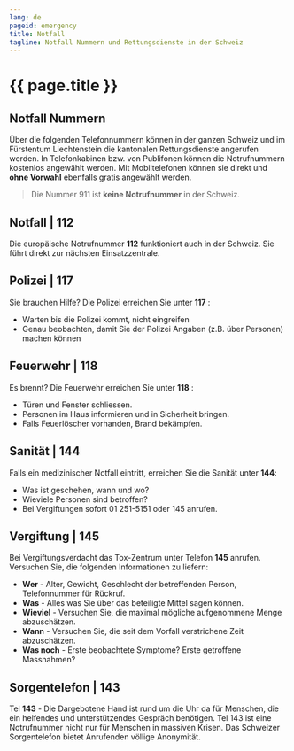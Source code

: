 ```yaml
---
lang: de
pageid: emergency
title: Notfall
tagline: Notfall Nummern und Rettungsdienste in der Schweiz
---
```

# {{ page.title }}

## Notfall Nummern
Über die folgenden Telefonnummern können in der ganzen Schweiz und im Fürstentum Liechtenstein die kantonalen Rettungsdienste angerufen werden.‌‌ 
In Telefonkabinen bzw. von Publifonen können die Notrufnummern kostenlos angewählt werden. 
Mit Mobiltelefonen können sie direkt und **ohne Vorwahl** ebenfalls gratis angewählt werden. 

> Die Nummer 911 ist **keine Notrufnummer** in der Schweiz.

## Notfall | 112
Die europäische Notrufnummer **112**  funktioniert auch in der Schweiz. 
Sie führt direkt zur nächsten Einsatzzentrale.

## Polizei | 117
Sie brauchen Hilfe? Die Polizei erreichen Sie unter **117** :
- Warten bis die Polizei kommt, nicht eingreifen
- Genau beobachten, damit Sie der Polizei Angaben (z.B. über Personen) machen können

## Feuerwehr | 118
Es brennt? Die Feuerwehr erreichen Sie unter **118** :
- Türen und Fenster schliessen.
- Personen im Haus informieren und in Sicherheit bringen.
- Falls Feuerlöscher vorhanden, Brand bekämpfen.

## Sanität | 144
Falls ein medizinischer Notfall eintritt, erreichen Sie die Sanität unter **144**:
- Was ist geschehen, wann und wo?
- Wieviele Personen sind betroffen?
- Bei Vergiftungen sofort 01 251-5151 oder 145 anrufen.

## Vergiftung | 145
Bei Vergiftungsverdacht das Tox-Zentrum unter Telefon **145** anrufen. Versuchen Sie, die folgenden Informationen zu liefern:
- **Wer** - Alter, Gewicht, Geschlecht der betreffenden Person, Telefonnummer für Rückruf.
- **Was** - Alles was Sie über das beteiligte Mittel sagen können.
- **Wieviel** - Versuchen Sie, die maximal mögliche aufgenommene Menge abzuschätzen.
- **Wann** - Versuchen Sie, die seit dem Vorfall verstrichene Zeit abzuschätzen.
- **Was noch** - Erste beobachtete Symptome? Erste getroffene Massnahmen?

## Sorgentelefon | 143
Tel **143** - Die Dargebotene Hand ist rund um die Uhr da für Menschen, die ein helfendes und unterstützendes Gespräch benötigen. Tel 143 ist eine Notrufnummer nicht nur für Menschen in massiven Krisen. Das Schweizer Sorgentelefon bietet Anrufenden völlige Anonymität. 